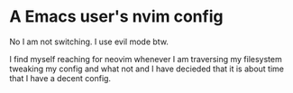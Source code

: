 # A Emacs user's nvim config
No I am not switching. I use evil mode btw.

I find myself reaching for neovim whenever I am traversing my filesystem
tweaking my config and what not and I have decieded that it is about time that
I have a decent config.

